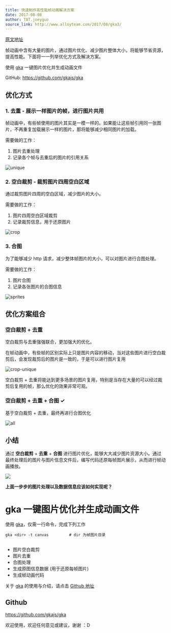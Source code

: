 ```yaml
---
title: 快速制作高性能帧动画解决方案
date: 2017-08-08
author: TAT.joeyguo
source_link: http://www.alloyteam.com/2017/08/gka3/
---
```


[原文地址](https://github.com/joeyguo/blog/issues/17)

帧动画中含有大量的图片，通过图片优化、减少图片整体大小，将能够节省资源，提高性能。下面将一一列举优化方式及解决方案。

使用 [gka](https://github.com/gkajs/gka) 一键图片优化并生成动画文件

GitHub: <https://github.com/gkajs/gka>  

## 优化方式

### 1. 去重 - 展示一样图片的帧，进行图片共用

帧动画中，有些帧使用的图片其实是一模一样的。如果能让这些帧引用同一张图片，不再重复加载展示一样的图片，那将能够减少相同图片的加载。

需要做的工作：

1.  图片去重处理
2.  记录各个帧与去重后的图片的引用关系

![unique](https://user-images.githubusercontent.com/10385585/29004090-a4720dd8-7af4-11e7-9ec9-e6db92421b26.png)

### 2. 空白裁剪 - 裁剪图片四周空白区域

通过裁剪图片四周的空白区域，减少图片的大小。

需要做的工作：

1.  图片四周空白区域裁剪
2.  记录裁剪信息，用于还原图片

![crop](https://user-images.githubusercontent.com/10385585/29004319-28dbc688-7af8-11e7-8156-d61920efd06c.png)

### 3. 合图

为了能够减少 http 请求，减少整体帧图片的大小，可以对图片进行合图处理。

需要做的工作：

1.  图片合图
2.  记录各张图片的合图信息

![sprites](https://user-images.githubusercontent.com/10385585/29004311-13c8a810-7af8-11e7-88cb-d156530bb4b1.png)

## 优化方案组合

### 空白裁剪 + 去重

空白裁剪与去重强强联合，更加强大的优化。

在帧动画中，有些帧的区别实际上只是图片内容的移动，当对这些图片进行空白裁剪后，会发现裁剪后的图片是一致的，于是可以进行图片复用

![crop-unique](https://user-images.githubusercontent.com/10385585/29004237-fbc8153a-7af6-11e7-9ca7-056e4008ed42.png)

空白裁剪 + 去重将能达到更多场景的图片复用，特别是当存在大量的可以经过裁剪后复用的帧，那么优化的效果非常可观。

### 空白裁剪 + 去重 + 合图 ✓

基于空白裁剪 + 去重，最终再进行合图优化

![all](https://user-images.githubusercontent.com/10385585/29004316-1ccb6cf4-7af8-11e7-8e71-49bb337e1ce6.png)

## 小结

通过 **空白裁剪** + **去重** + **合图** 进行图片优化，能够大大减少图片资源大小。通过最终处理后的图片与图片信息文件后，编写代码还原每帧图片展示，从而进行帧动画播放。

![](https://user-images.githubusercontent.com/10385585/28810071-499e24a2-76ba-11e7-9ee8-cd600c0035b1.gif)

**上面一步步的图片处理以及数据信息应该如何实现呢？**

# gka 一键图片优化并生成动画文件

使用 [gka](https://github.com/gkajs/gka)，仅需一行命令，完成下列工作

    gka <dir> -t canvas         # dir 为帧图片目录
     

-   图片空白裁剪
-   图片去重
-   合图处理
-   生成原图信息数据 (用于还原每帧图片)
-   生成帧动画代码

关于 [gka](https://github.com/gkajs/gka) 的使用与介绍，请点击 [Github 地址](https://github.com/gkajs/gka)

## Github

<https://github.com/gkajs/gka>

欢迎使用，欢迎任何意见或建议，谢谢 ：D